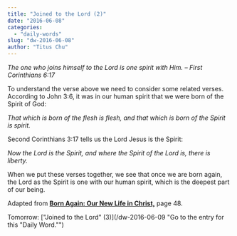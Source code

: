 ```yaml
---
title: "Joined to the Lord (2)"
date: "2016-06-08"
categories: 
  - "daily-words"
slug: "dw-2016-06-08"
author: "Titus Chu"
---
```


_The one who joins himself to the Lord is one spirit with Him._ _– First Corinthians 6:17_

To understand the verse above we need to consider some related verses. According to John 3:6, it was in our human spirit that we were born of the Spirit of God:

_That which is born of the flesh is flesh, and that which is born of the Spirit is spirit._

Second Corinthians 3:17 tells us the Lord Jesus is the Spirit:

_Now the Lord is the Spirit, and where the Spirit of the Lord is, there is liberty._

When we put these verses together, we see that once we are born again, the Lord as the Spirit is one with our human spirit, which is the deepest part of our being.

Adapted from __[Born Again: Our New Life in Christ,](/book-born-again/ "Go to the listing for this book.")__ page 48.

Tomorrow: ["Joined to the Lord" (3)](/dw-2016-06-09 "Go to the entry for this "Daily Word."")

